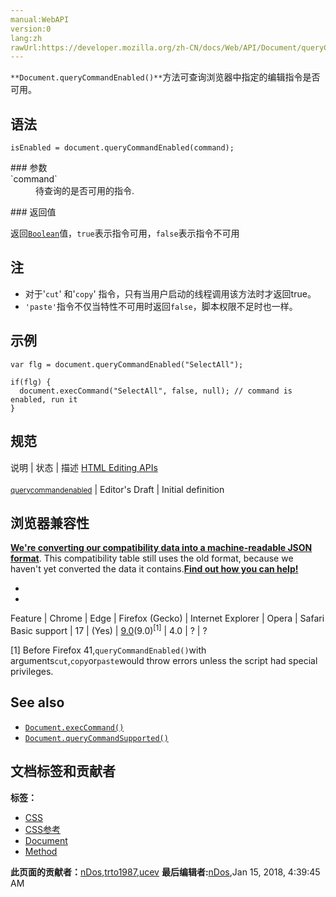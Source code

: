 ```yaml
---
manual:WebAPI
version:0
lang:zh
rawUrl:https://developer.mozilla.org/zh-CN/docs/Web/API/Document/queryCommandEnabled
---
```






`**Document.queryCommandEnabled()**`方法可查询浏览器中指定的编辑指令是否可用。


## 语法<a name="语法"></a>

```
isEnabled = document.queryCommandEnabled(command);

```
<dl><dt id=''>
### 参数<a name="参数"></a>
</dt><dt id=''>`command`</dt><dd>待查询的是否可用的指令.</dd></dl>
### 返回值<a name="返回值"></a>


返回[`Boolean`](%4930 "此页面仍未被本地化, 期待您的翻译!")值，`true`表示指令可用，`false`表示指令不可用


## 注<a name="注"></a>

* 对于&#39;`cut`&#39; 和&#39;`copy`&#39; 指令，只有当用户启动的线程调用该方法时才返回true。
* `'paste'`指令不仅当特性不可用时返回`false`，脚本权限不足时也一样。

## 示例<a name="示例"></a>

```
var flg = document.queryCommandEnabled("SelectAll");

if(flg) {
  document.execCommand("SelectAll", false, null); // command is enabled, run it
}
```

## 规范<a name="规范"></a>

说明 | 状态 | 描述 
[HTML Editing APIs<br></br><small>querycommandenabled</small>](%26214 "") | Editor&#39;s Draft | Initial definition 


## 浏览器兼容性<a name="浏览器兼容性"></a>


**[We&#39;re converting our compatibility data into a machine-readable JSON format](%3344 "")**. This compatibility table still uses the old format, because we haven&#39;t yet converted the data it contains.**[Find out how you can help!](%3392 "")**


* 
* 

Feature | Chrome | Edge | Firefox (Gecko) | Internet Explorer | Opera | Safari 
Basic support | 17 | (Yes) | [9.0](%12621 "Released on 2011-12-20.")(9.0)<sup>[1]</sup> | 4.0 | ? | ? 






[1] Before Firefox 41,`queryCommandEnabled()`with arguments`cut`,`copy`or`paste`would throw errors unless the script had special privileges.


## See also<a name="See_also"></a>

* [`Document.execCommand()`](%8995 "当一个HTML文档切换到设计模式 designMode时，文档对象暴露 execCommand 方法，该方法允许运行命令来操纵可编辑区域的内容。大多数命令影响文档的选择（粗体，斜体等），而其他命令插入新元素（添加链接）或影响整行（缩进）。当使用contentEditable时，调用 execCommand() 将影响当前活动的可编辑元素。")
* [`Document.queryCommandSupported()`](%9003 "Document.queryCommandSupported() 方法确定浏览器是否支持指定的编辑指令。")











## 文档标签和贡献者
**标签：**
* [CSS](%22660 "")
* [CSS参考](%26215 "")
* [Document](%9538 "")
* [Method](%14476 "")

**此页面的贡献者：**[nDos](%5136 ""),[trto1987](%26216 ""),[ucev](%9818 "")
**最后编辑者:**[nDos](%5136 ""),<time>Jan 15, 2018, 4:39:45 AM</time>


